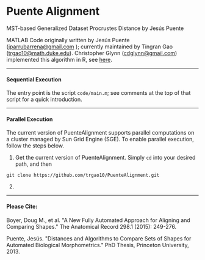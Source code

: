 # Puente Alignment
MST-based Generalized Dataset Procrustes Distance by Jesús Puente

MATLAB Code originally written by Jesús Puente (jparrubarrena@gmail.com ); currently maintained by Tingran Gao (trgao10@math.duke.edu). Christopher Glynn (cdglynn@gmail.com) implemented this algorithm in R, see [here](https://stat.duke.edu/~sayan/auto3dgm/).

-----------
#### Sequential Execution
The entry point is the script `code/main.m`; see comments at the top of that script for a quick introduction. 

-----------
#### Parallel Execution
The current version of PuenteAlignment supports parallel computations on a cluster managed by Sun Grid Engine (SGE). To enable parallel execution, follow the steps below.

1. Get the current version of PuenteAlignment. Simply `cd` into your desired path, and then
```
git clone https://github.com/trgao10/PuenteAlignment.git
```
2. 

-----------
#### Please Cite:

Boyer, Doug M., et al. "A New Fully Automated Approach for Aligning and Comparing Shapes." The Anatomical Record 298.1 (2015): 249-276.

Puente, Jesús. "Distances and Algorithms to Compare Sets of Shapes for Automated Biological Morphometrics." PhD Thesis, Princeton University, 2013.
